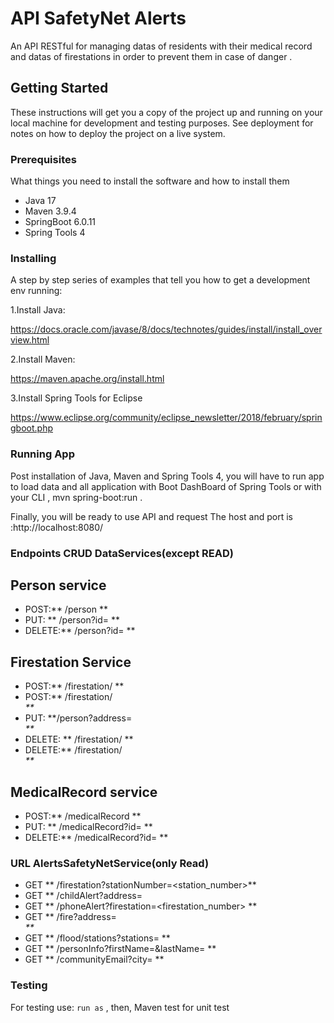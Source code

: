 # API SafetyNet Alerts

An API RESTful  for managing datas of residents with their medical record 
and  datas of firestations  in order to prevent them in case of danger . 

## Getting Started

These instructions will get you a copy of the project up and running on your local machine for development and testing purposes. See deployment for notes on how to deploy the project on a live system.

### Prerequisites

What things you need to install the software and how to install them
- Java 17
- Maven 3.9.4
- SpringBoot 6.0.11
- Spring Tools 4

### Installing

A step by step series of examples that tell you how to get a development env running:

1.Install Java:

https://docs.oracle.com/javase/8/docs/technotes/guides/install/install_overview.html

2.Install Maven:

https://maven.apache.org/install.html

3.Install Spring Tools for Eclipse

https://www.eclipse.org/community/eclipse_newsletter/2018/february/springboot.php

### Running App

Post installation of Java, Maven and Spring Tools 4, you will have to run app to load data and all application with  Boot DashBoard of Spring Tools 
or with your CLI , mvn spring-boot:run .

Finally, you will be ready to  use API and request 
The host and port is :http://localhost:8080/

### Endpoints  CRUD DataServices(except READ)

## Person service

- POST:** /person **
- PUT: ** /person?id=<firstname lastname> **
- DELETE:** /person?id=<firstname lastname> **

## Firestation Service

- POST:** /firestation/<station number> **
- POST:** /firestation/<address of firestation> **
- PUT: **/person?address=<address of firestation> **
- DELETE: ** /firestation/<station number> **
- DELETE:** /firestation/<address of firestation> **

## MedicalRecord service

- POST:** /medicalRecord **
- PUT: ** /medicalRecord?id=<firstname lastname> **
- DELETE:** /medicalRecord?id=<firstname lastname> **

### URL AlertsSafetyNetService(only Read)

- GET ** /firestation?stationNumber=<station_number>**
- GET ** /childAlert?address=<address>
- GET ** /phoneAlert?firestation=<firestation_number> **
- GET ** /fire?address=<address> **
- GET ** /flood/stations?stations=<a list of station_numbers> **
- GET ** /personInfo?firstName=<firstName>&lastName=<lastName> **
- GET ** /communityEmail?city=<city> **

### Testing

 For testing use:
`run as` , then, Maven test for unit test
